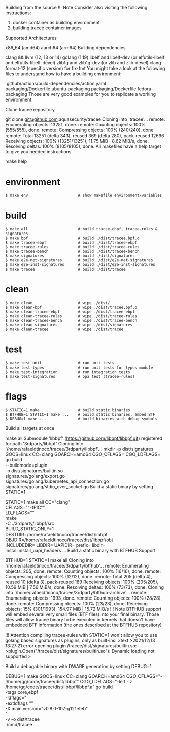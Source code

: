 Building from the source
!!! Note Consider also visiting the following instructions:
1. docker container as building environment
2. building tracee container images

Supported Architectures

x86_64 (amd64)
aarch64 (arm64)
Building dependencies

clang && llvm (12, 13 or 14)
golang (1.19)
libelf and libelf-dev
(or elfutils-libelf and elfutils-libelf-devel)
zlib1g and zlib1g-dev
(or zlib and zlib-devel)
clang-format-12 (specific version) for fix-fmt
You might take a look at the following files to understand how to have a building environment:

.github/actions/build-dependencies/action.yaml
packaging/Dockerfile.ubuntu-packaging
packaging/Dockerfile.fedora-packaging
Those are very good examples for you to replicate a working environment.

Clone tracee repository

git clone git@github.com:aquasecurity/tracee
Cloning into 'tracee'...
remote: Enumerating objects: 13251, done.
remote: Counting objects: 100% (555/555), done.
remote: Compressing objects: 100% (240/240), done.
remote: Total 13251 (delta 343), reused 369 (delta 280), pack-reused 12696
Receiving objects: 100% (13251/13251), 11.75 MiB | 8.62 MiB/s, done.
Resolving deltas: 100% (8105/8105), done.
All makefiles have a help target to give you needed instructions

make help
# environment

    $ make env                      # show makefile environment/variables

# build

    $ make all                      # build tracee-ebpf, tracee-rules & signatures
    $ make bpf                      # build ./dist/tracee.bpf.o
    $ make tracee-ebpf              # build ./dist/tracee-ebpf
    $ make tracee-rules             # build ./dist/tracee-rules
    $ make tracee-bench             # build ./dist/tracee-bench
    $ make signatures               # build ./dist/signatures
    $ make e2e-net-signatures       # build ./dist/e2e-net-signatures
    $ make e2e-inst-signatures      # build ./dist/e2e-inst-signatures
    $ make tracee                   # build ./dist/tracee

# clean

    $ make clean                    # wipe ./dist/
    $ make clean-bpf                # wipe ./dist/tracee.bpf.o
    $ make clean-tracee-ebpf        # wipe ./dist/tracee-ebpf
    $ make clean-tracee-rules       # wipe ./dist/tracee-rules
    $ make clean-tracee-bench       # wipe ./dist/tracee-bench
    $ make clean-signatures         # wipe ./dist/signatures
    $ make clean-tracee             # wipe ./dist/tracee

# test

    $ make test-unit                # run unit tests
    $ make test-types               # run unit tests for types module
    $ make test-integration         # run integration tests
    $ make test-signatures          # opa test (tracee-rules)

# flags

    $ STATIC=1 make ...             # build static binaries
    $ BTFHUB=1 STATIC=1 make ...    # build static binaries, embed BTF
    $ DEBUG=1 make ...              # build binaries with debug symbols
Build all targets at once

make all
Submodule 'libbpf' (https://github.com/libbpf/libbpf.git) registered for path '3rdparty/libbpf'
Cloning into '/home/rafaeldtinoco/tracee/3rdparty/libbpf'...
mkdir -p dist/signatures
GOOS=linux CC=clang GOARCH=amd64 CGO_CFLAGS= CGO_LDFLAGS= go build \
    --buildmode=plugin \
    -o dist/signatures/builtin.so \
    signatures/golang/export.go signatures/golang/kubernetes_api_connection.go signatures/golang/stdio_over_socket.go
Build a static binary by setting STATIC=1

STATIC=1 make all
CC="clang" \
    CFLAGS=""-fPIC"" \
    LD_FLAGS="" \
    make \
    -C ./3rdparty/libbpf/src \
    BUILD_STATIC_ONLY=1 \
    DESTDIR=/home/rafaeldtinoco/tracee/dist/libbpf \
    OBJDIR=/home/rafaeldtinoco/tracee/dist/libbpf/obj \
    INCLUDEDIR= LIBDIR= UAPIDIR= prefix= libdir= \
    install install_uapi_headers
...
Build a static binary with BTFHUB Support

BTFHUB=1 STATIC=1 make all
Cloning into '/home/rafaeldtinoco/tracee/3rdparty/btfhub'...
remote: Enumerating objects: 205, done.
remote: Counting objects: 100% (16/16), done.
remote: Compressing objects: 100% (12/12), done.
remote: Total 205 (delta 4), reused 10 (delta 3), pack-reused 189
Receiving objects: 100% (205/205), 10.59 MiB | 7.56 MiB/s, done.
Resolving deltas: 100% (73/73), done.
Cloning into '/home/rafaeldtinoco/tracee/3rdparty/btfhub-archive'...
remote: Enumerating objects: 1993, done.
remote: Counting objects: 100% (28/28), done.
remote: Compressing objects: 100% (23/23), done.
Receiving objects:  15% (301/1993), 154.97 MiB | 15.72 MiB/s
!!! Note BTFHUB support will embed several very small files (BTF files) into your final binary. Those files will allow tracee binary to be executed in kernels that doesn't have embedded BTF information (the ones described at the BTFHUB repository)

!!! Attention compiling tracee-rules with STATIC=1 won't allow you to use golang based signatures as plugins, only as built-ins: >text >2021/12/13 13:27:21 error opening plugin /tracee/dist/signatures/builtin.so: >plugin.Open("/tracee/dist/signatures/builtin.so"): Dynamic loading not supported >

Build a debugable binary with DWARF generation by setting DEBUG=1

DEBUG=1 make
GOOS=linux CC=clang GOARCH=amd64 CGO_CFLAGS="-I/home/gg/code/tracee/dist/libbpf" CGO_LDFLAGS="-lelf  -lz  /home/gg/code/tracee/dist/libbpf/libbpf.a" go build \
    -tags core,ebpf \
    -ldflags=" \
         -extldflags \"\" \
         -X main.version=\"v0.8.0-107-g121efeb\" \
        " \
    -v -o dist/tracee \
   ./cmd/tracee
